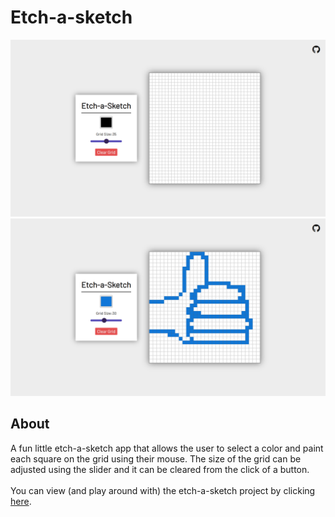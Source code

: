 # Etch-a-sketch
![preview-img1](https://github.com/brajpatel/etch-a-sketch/blob/main/images/preview-img1.png)
![preview-img2](https://github.com/brajpatel/etch-a-sketch/blob/main/images/preview-img2.png)
## About
A fun little etch-a-sketch app that allows the user to select a color and paint each square on the grid using their mouse. The size of the grid can be adjusted using the slider and it can be cleared from the click of a button.
</br></br>
You can view (and play around with) the etch-a-sketch project by clicking [here](https://brajpatel.github.io/etch-a-sketch/).
